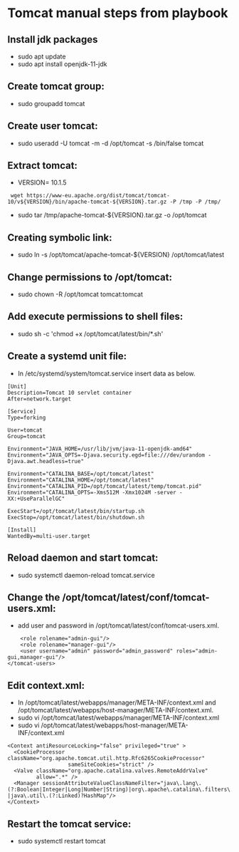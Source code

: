 # Tomcat manual steps from playbook

## Install jdk packages
* sudo apt update
* sudo apt install openjdk-11-jdk
## Create tomcat group:
* sudo groupadd tomcat
## Create user tomcat:
* sudo useradd -U tomcat -m -d /opt/tomcat -s /bin/false tomcat
## Extract tomcat:
* VERSION= 10.1.5
```
 wget https://www-eu.apache.org/dist/tomcat/tomcat-10/v${VERSION}/bin/apache-tomcat-${VERSION}.tar.gz -P /tmp -P /tmp/
```
* sudo tar /tmp/apache-tomcat-${VERSION}.tar.gz -o /opt/tomcat
## Creating symbolic link:
* sudo ln -s /opt/tomcat/apache-tomcat-${VERSION} /opt/tomcat/latest
## Change permissions to /opt/tomcat:
* sudo chown -R /opt/tomcat tomcat:tomcat
## Add execute permissions to shell files:
* sudo sh -c 'chmod +x /opt/tomcat/latest/bin/*.sh'
## Create a systemd unit file:
* In /etc/systemd/system/tomcat.service insert data as below.
```
[Unit]
Description=Tomcat 10 servlet container
After=network.target

[Service]
Type=forking

User=tomcat
Group=tomcat

Environment="JAVA_HOME=/usr/lib/jvm/java-11-openjdk-amd64"
Environment="JAVA_OPTS=-Djava.security.egd=file:///dev/urandom -Djava.awt.headless=true"

Environment="CATALINA_BASE=/opt/tomcat/latest"
Environment="CATALINA_HOME=/opt/tomcat/latest"
Environment="CATALINA_PID=/opt/tomcat/latest/temp/tomcat.pid"
Environment="CATALINA_OPTS=-Xms512M -Xmx1024M -server -XX:+UseParallelGC"

ExecStart=/opt/tomcat/latest/bin/startup.sh
ExecStop=/opt/tomcat/latest/bin/shutdown.sh

[Install]
WantedBy=multi-user.target
```
## Reload daemon and start tomcat:
* sudo systemctl daemon-reload tomcat.service
## Change the /opt/tomcat/latest/conf/tomcat-users.xml:
* add user and password in /opt/tomcat/latest/conf/tomcat-users.xml.
```
    <role rolename="admin-gui"/>
    <role rolename="manager-gui"/>
    <user username="admin" password="admin_password" roles="admin-gui,manager-gui"/>
</tomcat-users>
```
## Edit context.xml:
* In  /opt/tomcat/latest/webapps/manager/META-INF/context.xml and /opt/tomcat/latest/webapps/host-manager/META-INF/context.xml.
* sudo vi /opt/tomcat/latest/webapps/manager/META-INF/context.xml
* sudo vi /opt/tomcat/latest/webapps/host-manager/META-INF/context.xml
```
<Context antiResourceLocking="false" privileged="true" >
  <CookieProcessor className="org.apache.tomcat.util.http.Rfc6265CookieProcessor"
                   sameSiteCookies="strict" />
  <Valve className="org.apache.catalina.valves.RemoteAddrValve"
         allow=".*" />
  <Manager sessionAttributeValueClassNameFilter="java\.lang\.(?:Boolean|Integer|Long|Number|String)|org\.apache\.catalina\.filters\.CsrfPreventionFilter\$LruCache(?:\$1)?|java\.util\.(?:Linked)?HashMap"/>
</Context>
```
## Restart the tomcat service:
* sudo systemctl restart tomcat

